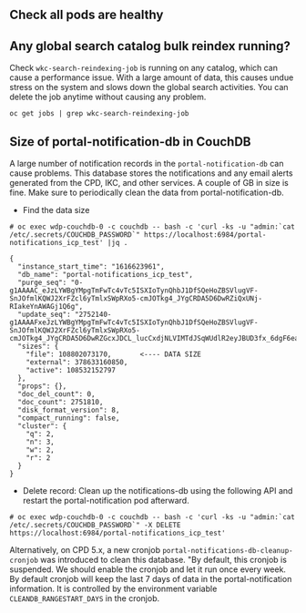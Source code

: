 ## Check all pods are healthy

## Any global search catalog bulk reindex running?
Check `wkc-search-reindexing-job` is running on any catalog, which can cause a performance issue. With a large amount of data, this causes undue stress on the system and slows down the global search activities. You can delete the job anytime without causing any problem.
```
oc get jobs | grep wkc-search-reindexing-job
```
## Size of portal-notification-db in CouchDB
A large number of notification records in the `portal-notification-db` can cause problems. This database stores the notifications and any email alerts generated from the CPD, IKC, and other services. A couple of GB in size is fine. Make sure to periodically clean the data from portal-notification-db.
- Find the data size
```
# oc exec wdp-couchdb-0 -c couchdb -- bash -c 'curl -ks -u "admin:`cat /etc/.secrets/COUCHDB_PASSWORD`" https://localhost:6984/portal-notifications_icp_test' |jq .

{
  "instance_start_time": "1616623961",
  "db_name": "portal-notifications_icp_test",
  "purge_seq": "0-g1AAAAC_eJzLYWBgYMpgTmFwTc4vTc5ISXIoTynQhbJ1DfSQeHoZBSVlugVF-SnJOfmlKQWJ2XrFZcl6yTmlxSWpRXo5-cmJOTkg4_JYgCRDA5D6DwRZiQxUNj-RIakeYnAWAGj1Q6g",
  "update_seq": "2752140-g1AAAAFxeJzLYWBgYMpgTmFwTc4vTc5ISXIoTynQhbJ1DfSQeHoZBSVlugVF-SnJOfmlKQWJ2XrFZcl6yTmlxSWpRXo5-cmJOTkg4_JYgCRDA5D6DwRZGcxJDCL_lucCxdjNLVIMTdJSqWUdlR2eyJBUD3fx_6dgF6eaJKUYG5lRy54sAHJegv4",
  "sizes": {
    "file": 108802073170,       <---- DATA SIZE
    "external": 378633160850,
    "active": 108532152797
  },
  "props": {},
  "doc_del_count": 0,
  "doc_count": 2751810,
  "disk_format_version": 8,
  "compact_running": false,
  "cluster": {
    "q": 2,
    "n": 3,
    "w": 2,
    "r": 2
  }
}
```
- Delete record:
Clean up the notifications-db using the following API and restart the portal-notification pod afterward.
```
# oc exec wdp-couchdb-0 -c couchdb -- bash -c 'curl -ks -u "admin:`cat /etc/.secrets/COUCHDB_PASSWORD`" -X DELETE https://localhost:6984/portal-notifications_icp_test'
```
Alternatively, on CPD 5.x, a new cronjob `portal-notifications-db-cleanup-cronjob` was introduced to clean this database. "By default, this cronjob is suspended. We should enable the cronjob and let it run once every week. By default cronjob will keep the last 7 days of data in the portal-notification information. It is controlled by the environment variable `CLEANDB_RANGESTART_DAYS` in the cronjob. 
